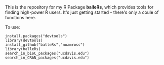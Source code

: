 This is the repository for my R Package **balleRs**, which provides tools for
finding high-power R users.  It's just getting started - there's only a coule of
functions here.

To use:

    install.packages("devtools")
    library(devtools)
    install_github("balleRs","noamross")
    library(balleRs)
    search_in_bioC_packages("ucdavis.edu")
    search_in_CRAN_packages("ucdavis.edu")